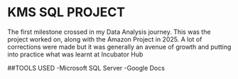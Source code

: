 # KMS SQL PROJECT
The first milestone crossed in my Data Analysis journey. This was the project worked on, along with the Amazon Project in 2025. A lot of corrections were made but it was generally an avenue of growth and putting into practice what was learnt at Incubator Hub

##TOOLS USED
-Microsoft SQL Server
-Google Docs
